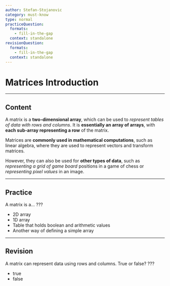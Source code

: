 ```yaml
---
author: Stefan-Stojanovic
category: must-know
type: normal
practiceQuestion:
  formats:
    - fill-in-the-gap
  context: standalone
revisionQuestion:
  formats:
    - fill-in-the-gap
  context: standalone
---
```


# Matrices Introduction

---

## Content

A matrix is a **two-dimensional array**, which can be used to *represent tables of data with rows and columns*. It is **essentially an array of arrays**, with **each sub-array representing a row** of the matrix.

Matrices are **commonly used in mathematical computations**, such as linear algebra, where they are used to represent vectors and transform matrices. 

However, they can also be used for **other types of data**, such as *representing a grid of game board* positions in a game of chess or *representing pixel values* in an image.

---

## Practice

A matrix is a... ???

- 2D array
- 1D array
- Table that holds boolean and arithmetic values
- Another way of defining a simple array

---

## Revision

A matrix can represent data using rows and columns. True or false? ???

- true
- false